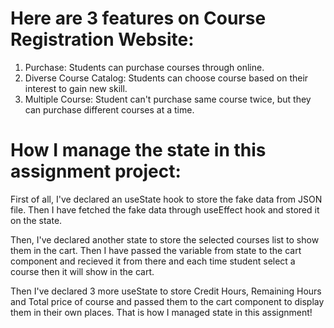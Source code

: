 # Here are 3 features on Course Registration Website:

1. Purchase: Students can purchase courses through online.
2. Diverse Course Catalog: Students can choose course based on their interest to gain new skill.
3. Multiple Course: Student can't purchase same course twice, but they can purchase different courses at a time.

# How I manage the state in this assignment project:

First of all, I've declared an useState hook to store the fake data from JSON file. Then I have fetched the fake data through useEffect hook and stored it on the state.

Then, I've declared another state to store the selected courses list to show them in the cart. Then I have passed the variable from state to the cart component and recieved it from there and each time student select a course then it will show in the cart.

Then I've declared 3 more useState to store Credit Hours, Remaining Hours and Total price of course and passed them to the cart component to display them in their own places. That is how I managed state in this assignment!



